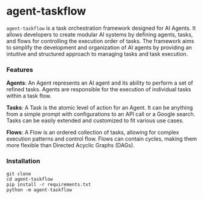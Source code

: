 # agent-taskflow

`agent-taskflow` is a task orchestration framework designed for AI Agents. It allows developers to create modular AI systems by defining agents, tasks, and flows for controlling the execution order of tasks. The framework aims to simplify the development and organization of AI agents by providing an intuitive and structured approach to managing tasks and task execution.

### Features

**Agents**: An Agent represents an AI agent and its ability to perform a set of refined tasks. Agents are responsible for the execution of individual tasks within a task flow.

**Tasks**: A Task is the atomic level of action for an Agent. It can be anything from a simple prompt with configurations to an API call or a Google search. Tasks can be easily extended and customized to fit various use cases.

**Flows**: A Flow is an ordered collection of tasks, allowing for complex execution patterns and control flow. Flows can contain cycles, making them more flexible than Directed Acyclic Graphs (DAGs).

### Installation

```
git clone
cd agent-taskflow
pip install -r requirements.txt
python -m agent-taskflow
```